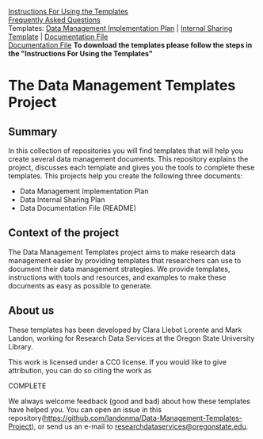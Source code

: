 [Instructions For Using the Templates](.md)  
[Frequently Asked Questions](faq.md)  
Templates: [Data Management Implementation Plan](Implementation_Template/Implementation_Template) | [Internal Sharing Template](Internal_Sharing_Template/Internal_Sharing_Template) | [Documentation File](Documentation_Template/Documentation_Template)  
[Documentation File](Documentation_Template) 
**To download the templates please follow the steps in the "Instructions For Using the Templates"** 


# The Data Management Templates Project

## Summary
In this collection of repositories you will find templates that will help you create several data management documents. This repository explains the project, discusses each template and gives you the tools to complete these templates. This projects help you create the following three documents:
* Data Management Implementation Plan
* Data Internal Sharing Plan
* Data Documentation File (README)

## Context of the project

The Data Management Templates project aims to make research data management easier by providing templates that researchers can use to document their data management strategies. We provide templates, instructions with tools and resources, and examples to make these documents as easy as possible to generate.

## About us
These templates has been developed by Clara Llebot Lorente and Mark Landon, working for Research Data Services at the Oregon State University Library.

This work is licensed under a CC0 license. If you would like to give attribution, you can do so citing the work as

COMPLETE

We always welcome feedback (good and bad) about how these templates have helped you. You can open an issue in this repository(https://github.com/landonma/Data-Management-Templates-Project), or send us an e-mail to [researchdataservices@oregonstate.edu](researchdataservices@oregonstate.edu).
